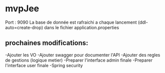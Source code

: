 # mvpJee

Port : 9090
La base de donnée est rafraichi a chaque lancement (ddl-auto=create-drop) dans le fichier application.properties



## prochaines modifications:

-Ajouter les VO
-Ajouter swagger pour documenter l'API
-Ajouter des regles de gestions (logique metier)
-Preparer l'interface admin finale
-Preparer l'interface user finale
-Spring security


